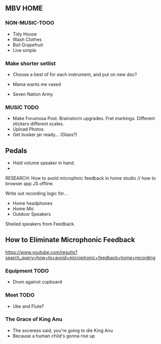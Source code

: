## MBV HOME

### NON-MUSIC-TOOO

- Tidy House
- Wash Clothes
- Boil Grapefruit
- Live simple

### Make shorter setlist 

- Choose a best of for each instrument,  and put on new doc? 

- Mama wants me vaxed
- Seven Nation Army

### MUSIC TODO

- Make Forumosa Post. Brainstorm upgrades. Fret markings. Different stickers different scales. 
- Upload Photos
- Get busker jar ready... (Glass?)

## Pedals

- Hold volume speaker in hand.
- 
RESEARCH: How to avoid microphnic feedback in home studio // how to browser app JS offline. 

Write out recording logic for... 
 
- Home headphones
- Home Mic
- Outdoor Speakers

Sheiled speakers from Feedback.

## How to Eliminate Microphonic Feedback

https://www.youtube.com/results?search_query=how+to+avoid+microphonic+feedback+home+recording

### Equipment TODO

- Drum against cupboard

### Meet TODO

- Uke and Flute?

### The Grace of King Anu

- The soceress said, you're going to die King Anu
- Because a human child's gonna rise up




